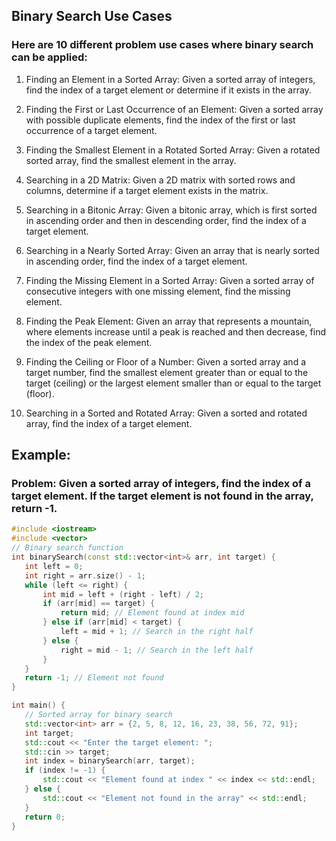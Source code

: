 ## Binary Search Use Cases

### Here are 10 different problem use cases where binary search can be applied:

1. Finding an Element in a Sorted Array: Given a sorted array of integers, find the index of a target element or determine if it exists in the array.

2. Finding the First or Last Occurrence of an Element: Given a sorted array with possible duplicate elements, find the index of the first or last occurrence of a target element.

3. Finding the Smallest Element in a Rotated Sorted Array: Given a rotated sorted array, find the smallest element in the array.

4. Searching in a 2D Matrix: Given a 2D matrix with sorted rows and columns, determine if a target element exists in the matrix.

5. Searching in a Bitonic Array: Given a bitonic array, which is first sorted in ascending order and then in descending order, find the index of a target element.

6. Searching in a Nearly Sorted Array: Given an array that is nearly sorted in ascending order, find the index of a target element.

7. Finding the Missing Element in a Sorted Array: Given a sorted array of consecutive integers with one missing element, find the missing element.

8. Finding the Peak Element: Given an array that represents a mountain, where elements increase until a peak is reached and then decrease, find the index of the peak element.

9. Finding the Ceiling or Floor of a Number: Given a sorted array and a target number, find the smallest element greater than or equal to the target (ceiling) or the largest element smaller than or equal to the target (floor).

10. Searching in a Sorted and Rotated Array: Given a sorted and rotated array, find the index of a target element.

## Example:

### Problem: Given a sorted array of integers, find the index of a target element. If the target element is not found in the array, return -1.

```cpp
#include <iostream>
#include <vector>
// Binary search function
int binarySearch(const std::vector<int>& arr, int target) {
   int left = 0;
   int right = arr.size() - 1;
   while (left <= right) {
       int mid = left + (right - left) / 2;
       if (arr[mid] == target) {
           return mid; // Element found at index mid
       } else if (arr[mid] < target) {
           left = mid + 1; // Search in the right half
       } else {
           right = mid - 1; // Search in the left half
       }
   }
   return -1; // Element not found
}

int main() {
   // Sorted array for binary search
   std::vector<int> arr = {2, 5, 8, 12, 16, 23, 38, 56, 72, 91};
   int target;
   std::cout << "Enter the target element: ";
   std::cin >> target;
   int index = binarySearch(arr, target);
   if (index != -1) {
       std::cout << "Element found at index " << index << std::endl;
   } else {
       std::cout << "Element not found in the array" << std::endl;
   }
   return 0;
}

```
